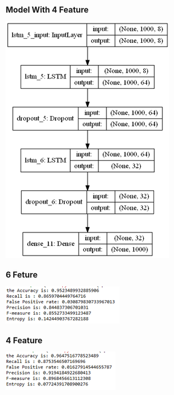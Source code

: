 ## Model With 4 Feature
![alt text](model.png)

## 6 Feture
![alt text](Result.png)

## 4 Feature
![alt text](Result2.png)

